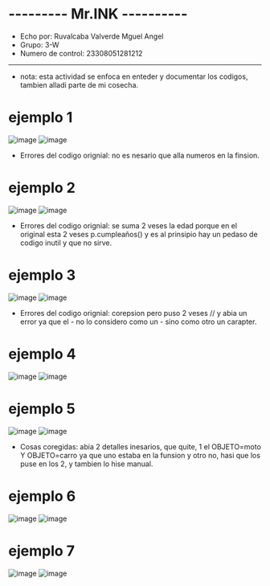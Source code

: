 # --------- Mr.INK ----------
- Echo por: Ruvalcaba Valverde Mguel Angel
- Grupo: 3-W
- Numero de control: 23308051281212
-------------
+ nota: esta actividad se enfoca en enteder y documentar los codigos, tambien alladi parte de mi cosecha.

# ejemplo 1
![image](https://github.com/user-attachments/assets/4410a8f5-2527-4651-ae4d-2502c8bd003e)
![image](https://github.com/user-attachments/assets/13ccad1c-9867-4969-99ac-4af0d843ea2c)
* Errores del codigo orignial: no es nesario que alla numeros en la finsion.
# ejemplo 2
![image](https://github.com/user-attachments/assets/1e59136f-238e-4fc8-a081-ca9b043e91a3)
![image](https://github.com/user-attachments/assets/3dc773fb-4c48-402d-a6b2-810a795d2b52)
* Errores del codigo orignial: se suma 2 veses la edad porque en el original esta 2 veses p.cumpleaños() y es al prinsipio hay un pedaso de codigo inutil y que no sirve.
# ejemplo 3
![image](https://github.com/user-attachments/assets/6445907f-d300-4027-89c7-82af46c1a0a9)
![image](https://github.com/user-attachments/assets/8fbcf829-b4a2-454a-a9ee-3f369700d44f)
* Errores del codigo orignial: corepsion pero puso 2 veses // y abia un error ya que el - no lo considero como un - sino como otro un carapter.
# ejemplo 4
![image](https://github.com/user-attachments/assets/40ddf231-460b-4f3e-8bad-67ccd4cccb3d)
![image](https://github.com/user-attachments/assets/85ec5b54-5d58-4fd8-9e05-70d7a8e4c85c)
# ejemplo 5
![image](https://github.com/user-attachments/assets/aa74ffdf-13fb-4689-aa4e-c4d9ea7bb71a)
![image](https://github.com/user-attachments/assets/c71f80be-3488-4d8f-9973-06d34cbe05cb)
* Cosas coregidas: abia 2 detalles inesarios, que quite, 1 el OBJETO=moto Y OBJETO=carro ya que uno estaba en la funsion y otro no, hasi que los puse en los 2, y tambien lo hise manual.
# ejemplo 6
![image](https://github.com/user-attachments/assets/c06607e1-3c12-40c4-8735-71255a8861f0)
![image](https://github.com/user-attachments/assets/7256b0f7-4565-4c54-a245-67bd277c72c0)
# ejemplo 7
![image](https://github.com/user-attachments/assets/e0b57e5c-3975-4c5d-aff7-676df4afe564)
![image](https://github.com/user-attachments/assets/fd338315-5c21-489e-abc9-bcd146ef7a74)
